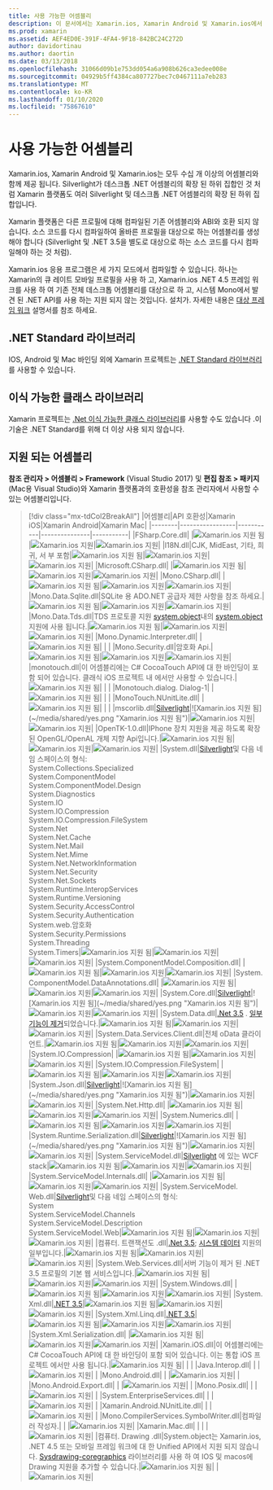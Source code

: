 ```yaml
---
title: 사용 가능한 어셈블리
description: 이 문서에서는 Xamarin.ios, Xamarin Android 및 Xamarin.ios에서 사용할 수 있는 어셈블리를 나열 합니다. .NET Standard 라이브러리 및 이식 가능한 클래스 라이브러리에 대 한 설명서 링크도 제공 됩니다.
ms.prod: xamarin
ms.assetid: AEF4ED0E-391F-4FA4-9F18-842BC24C272D
author: davidortinau
ms.author: daortin
ms.date: 03/13/2018
ms.openlocfilehash: 31066d09b1e753dd054a6a908b626ca3edee008e
ms.sourcegitcommit: 04929b5ff4384ca807727bec7c0467111a7eb283
ms.translationtype: MT
ms.contentlocale: ko-KR
ms.lasthandoff: 01/10/2020
ms.locfileid: "75867610"
---
```

# <a name="available-assemblies"></a>사용 가능한 어셈블리

Xamarin.ios, Xamarin Android 및 Xamarin.ios는 모두 수십 개 이상의 어셈블리와 함께 제공 됩니다. Silverlight가 데스크톱 .NET 어셈블리의 확장 된 하위 집합인 것 처럼 Xamarin 플랫폼도 여러 Silverlight 및 데스크톱 .NET 어셈블리의 확장 된 하위 집합입니다.

Xamarin 플랫폼은 다른 프로필에 대해 컴파일된 기존 어셈블리와 ABI와 호환 되지 않습니다. 소스 코드를 다시 컴파일하여 올바른 프로필을 대상으로 하는 어셈블리를 생성 해야 합니다 (Silverlight 및 .NET 3.5을 별도로 대상으로 하는 소스 코드를 다시 컴파일해야 하는 것 처럼).

Xamarin.ios 응용 프로그램은 세 가지 모드에서 컴파일할 수 있습니다. 하나는 Xamarin의 큐 레이트 모바일 프로필을 사용 하 고, Xamarin.ios .NET 4.5 프레임 워크를 사용 하 여 기존 전체 데스크톱 어셈블리를 대상으로 하 고, 시스템 Mono에서 발견 된 .NET API를 사용 하는 지원 되지 않는 것입니다. 설치가. 자세한 내용은 [대상 프레임 워크](~/mac/platform/target-framework.md) 설명서를 참조 하세요.

## <a name="net-standard-libraries"></a>.NET Standard 라이브러리

IOS, Android 및 Mac 바인딩 외에 Xamarin 프로젝트는 [.NET Standard 라이브러리](~/cross-platform/app-fundamentals/net-standard.md)를 사용할 수 있습니다.

## <a name="portable-class-libraries"></a>이식 가능한 클래스 라이브러리

Xamarin 프로젝트는 [.Net 이식 가능한 클래스 라이브러리](~/cross-platform/app-fundamentals/pcl.md)를 사용할 수도 있습니다 .이 기술은 .NET Standard를 위해 더 이상 사용 되지 않습니다.

## <a name="supported-assemblies"></a>지원 되는 어셈블리

**참조 관리자 > 어셈블리 > Framework** (Visual Studio 2017) 및 **편집 참조 > 패키지** (Mac용 Visual Studio)와 Xamarin 플랫폼과의 호환성을 참조 관리자에서 사용할 수 있는 어셈블리입니다.

> [!div class="mx-tdCol2BreakAll"]
> |어셈블리|API 호환성|Xamarin iOS|Xamarin Android|Xamarin Mac|
> |--------|-----------------|-----------|---------------|-----------|
> |FSharp.Core.dll| |![Xamarin.ios 지원 됨](~/media/shared/yes.png "Xamarin.ios 지원 됨")|![Xamarin.ios 지원](~/media/shared/yes.png "Xamarin.ios 지원")|![Xamarin.ios 지원](~/media/shared/yes.png "Xamarin.ios 지원")|
> |l18N.dll|CJK, MidEast, 기타, 희귀, 서 부 포함|![Xamarin.ios 지원 됨](~/media/shared/yes.png "Xamarin.ios 지원 됨")|![Xamarin.ios 지원](~/media/shared/yes.png "Xamarin.ios 지원")|![Xamarin.ios 지원](~/media/shared/yes.png "Xamarin.ios 지원")|
> |Microsoft.CSharp.dll| |![Xamarin.ios 지원 됨](~/media/shared/yes.png "Xamarin.ios 지원 됨")|![Xamarin.ios 지원](~/media/shared/yes.png "Xamarin.ios 지원")|![Xamarin.ios 지원](~/media/shared/yes.png "Xamarin.ios 지원")|
> |Mono.CSharp.dll| |![Xamarin.ios 지원 됨](~/media/shared/yes.png "Xamarin.ios 지원 됨")|![Xamarin.ios 지원](~/media/shared/yes.png "Xamarin.ios 지원")|![Xamarin.ios 지원](~/media/shared/yes.png "Xamarin.ios 지원")|
> |Mono.Data.Sqlite.dll|SQLite 용 ADO.NET 공급자 제한 사항을 참조 하세요.|![Xamarin.ios 지원 됨](~/media/shared/yes.png "Xamarin.ios 지원 됨")|![Xamarin.ios 지원](~/media/shared/yes.png "Xamarin.ios 지원")|![Xamarin.ios 지원](~/media/shared/yes.png "Xamarin.ios 지원")|
> |Mono.Data.Tds.dll|TDS 프로토콜 지원 [system.object](xref:System.Data)내의 [system.object](xref:System.Data.SqlClient) 지원에 사용 됩니다.|![Xamarin.ios 지원 됨](~/media/shared/yes.png "Xamarin.ios 지원 됨")|![Xamarin.ios 지원](~/media/shared/yes.png "Xamarin.ios 지원")|![Xamarin.ios 지원](~/media/shared/yes.png "Xamarin.ios 지원")|
> |Mono.Dynamic.&#8203;Interpreter.dll| |![Xamarin.ios 지원 됨](~/media/shared/yes.png "Xamarin.ios 지원 됨")| | |
> |Mono.Security.dll|암호화 Api.|![Xamarin.ios 지원 됨](~/media/shared/yes.png "Xamarin.ios 지원 됨")|![Xamarin.ios 지원](~/media/shared/yes.png "Xamarin.ios 지원")|![Xamarin.ios 지원](~/media/shared/yes.png "Xamarin.ios 지원")|
> |monotouch.dll|이 어셈블리에는 C# CocoaTouch API에 대 한 바인딩이 포함 되어 있습니다. 클래식 iOS 프로젝트 내 에서만 사용할 수 있습니다.|![Xamarin.ios 지원 됨](~/media/shared/yes.png "Xamarin.ios 지원 됨")| | |
> |Monotouch.dialog. &#8203;Dialog-1| |![Xamarin.ios 지원 됨](~/media/shared/yes.png "Xamarin.ios 지원 됨")| | |
> |MonoTouch.&#8203;NUnitLite.dll| |![Xamarin.ios 지원 됨](~/media/shared/yes.png "Xamarin.ios 지원 됨")| | |
> |mscorlib.dll|[Silverlight](https://msdn.microsoft.com/library/cc838194(VS.95).aspx)|![Xamarin.ios 지원 됨](~/media/shared/yes.png "Xamarin.ios 지원 됨")|![Xamarin.ios 지원](~/media/shared/yes.png "Xamarin.ios 지원")|![Xamarin.ios 지원](~/media/shared/yes.png "Xamarin.ios 지원")|
> |OpenTK-1.0.dll|IPhone 장치 지원을 제공 하도록 확장 된 OpenGL/OpenAL 개체 지향 Api입니다.|![Xamarin.ios 지원 됨](~/media/shared/yes.png "Xamarin.ios 지원 됨")|![Xamarin.ios 지원](~/media/shared/yes.png "Xamarin.ios 지원")|![Xamarin.ios 지원](~/media/shared/yes.png "Xamarin.ios 지원")|
> |System.dll|[Silverlight](https://msdn.microsoft.com/library/cc838194(VS.95).aspx)및 다음 네임 스페이스의 형식:<br />System.Collections.Specialized<br />System.&#8203;ComponentModel<br />System.ComponentModel.Design<br />System.Diagnostics<br />System.IO<br />System.IO.Compression<br />System.IO.Compression.FileSystem<br />System.Net<br />System.Net.Cache<br />System.Net.Mail<br />System.Net.Mime<br />System.Net.&#8203;NetworkInformation<br />System.Net.Security<br />System.Net.Sockets<br />System.Runtime.&#8203;InteropServices<br />System.Runtime.Versioning<br />System.Security.&#8203;AccessControl<br />System.Security.Authentication<br />System.web. &#8203;암호화<br />System.Security.Permissions<br />System.Threading<br />System.Timers|![Xamarin.ios 지원 됨](~/media/shared/yes.png "Xamarin.ios 지원 됨")|![Xamarin.ios 지원](~/media/shared/yes.png "Xamarin.ios 지원")|![Xamarin.ios 지원](~/media/shared/yes.png "Xamarin.ios 지원")|
> |System.&#8203;ComponentModel.&#8203;Composition.dll| |![Xamarin.ios 지원 됨](~/media/shared/yes.png "Xamarin.ios 지원 됨")|![Xamarin.ios 지원](~/media/shared/yes.png "Xamarin.ios 지원")|![Xamarin.ios 지원](~/media/shared/yes.png "Xamarin.ios 지원")|
> |System.&#8203;ComponentModel.&#8203;DataAnnotations.dll| |![Xamarin.ios 지원 됨](~/media/shared/yes.png "Xamarin.ios 지원 됨")|![Xamarin.ios 지원](~/media/shared/yes.png "Xamarin.ios 지원")|![Xamarin.ios 지원](~/media/shared/yes.png "Xamarin.ios 지원")|
> |System.Core.dll|[Silverlight](https://msdn.microsoft.com/library/cc838194(VS.95).aspx)|![Xamarin.ios 지원 됨](~/media/shared/yes.png "Xamarin.ios 지원 됨")|![Xamarin.ios 지원](~/media/shared/yes.png "Xamarin.ios 지원")|![Xamarin.ios 지원](~/media/shared/yes.png "Xamarin.ios 지원")|
> |System.Data.dll|[.Net 3.5](https://msdn.microsoft.com/library/ms229335.aspx) . [일부 기능이 제거](~/ios/data-cloud/system.data.md)되었습니다.|![Xamarin.ios 지원 됨](~/media/shared/yes.png "Xamarin.ios 지원 됨")|![Xamarin.ios 지원](~/media/shared/yes.png "Xamarin.ios 지원")|![Xamarin.ios 지원](~/media/shared/yes.png "Xamarin.ios 지원")|
> |System.Data.&#8203;Services.&#8203;Client.dll|전체 oData 클라이언트.|![Xamarin.ios 지원 됨](~/media/shared/yes.png "Xamarin.ios 지원 됨")|![Xamarin.ios 지원](~/media/shared/yes.png "Xamarin.ios 지원")|![Xamarin.ios 지원](~/media/shared/yes.png "Xamarin.ios 지원")|
> |System.IO.&#8203;Compression| |![Xamarin.ios 지원 됨](~/media/shared/yes.png "Xamarin.ios 지원 됨")|![Xamarin.ios 지원](~/media/shared/yes.png "Xamarin.ios 지원")|![Xamarin.ios 지원](~/media/shared/yes.png "Xamarin.ios 지원")|
> |System.IO.&#8203;Compression.&#8203;FileSystem| |![Xamarin.ios 지원 됨](~/media/shared/yes.png "Xamarin.ios 지원 됨")|![Xamarin.ios 지원](~/media/shared/yes.png "Xamarin.ios 지원")|![Xamarin.ios 지원](~/media/shared/yes.png "Xamarin.ios 지원")|
> |System.Json.dll|[Silverlight](https://msdn.microsoft.com/library/cc838194(VS.95).aspx)|![Xamarin.ios 지원 됨](~/media/shared/yes.png "Xamarin.ios 지원 됨")|![Xamarin.ios 지원](~/media/shared/yes.png "Xamarin.ios 지원")|![Xamarin.ios 지원](~/media/shared/yes.png "Xamarin.ios 지원")|
> |System.Net.&#8203;Http.dll| |![Xamarin.ios 지원 됨](~/media/shared/yes.png "Xamarin.ios 지원 됨")|![Xamarin.ios 지원](~/media/shared/yes.png "Xamarin.ios 지원")|![Xamarin.ios 지원](~/media/shared/yes.png "Xamarin.ios 지원")|
> |System.&#8203;Numerics.dll| |![Xamarin.ios 지원 됨](~/media/shared/yes.png "Xamarin.ios 지원 됨")|![Xamarin.ios 지원](~/media/shared/yes.png "Xamarin.ios 지원")|![Xamarin.ios 지원](~/media/shared/yes.png "Xamarin.ios 지원")|
> |System.Runtime.&#8203;Serialization.dll|[Silverlight](https://msdn.microsoft.com/library/cc838194(VS.95).aspx)|![Xamarin.ios 지원 됨](~/media/shared/yes.png "Xamarin.ios 지원 됨")|![Xamarin.ios 지원](~/media/shared/yes.png "Xamarin.ios 지원")|![Xamarin.ios 지원](~/media/shared/yes.png "Xamarin.ios 지원")|
> |System.&#8203;ServiceModel.dll|[Silverlight](https://msdn.microsoft.com/library/cc838194(VS.95).aspx) 에 있는 WCF stack|![Xamarin.ios 지원 됨](~/media/shared/yes.png "Xamarin.ios 지원 됨")|![Xamarin.ios 지원](~/media/shared/yes.png "Xamarin.ios 지원")|![Xamarin.ios 지원](~/media/shared/yes.png "Xamarin.ios 지원")|
> |System.&#8203;ServiceModel.&#8203;Internals.dll| |![Xamarin.ios 지원 됨](~/media/shared/yes.png "Xamarin.ios 지원 됨")|![Xamarin.ios 지원](~/media/shared/yes.png "Xamarin.ios 지원")|![Xamarin.ios 지원](~/media/shared/yes.png "Xamarin.ios 지원")|
> |System.&#8203;ServiceModel.&#8203;Web.dll|[Silverlight](https://msdn.microsoft.com/library/cc838194(VS.95).aspx)및 다음 네임 스페이스의 형식: <br />System<br />System.ServiceModel.Channels<br />System.ServiceModel.Description<br />System.ServiceModel.Web|![Xamarin.ios 지원 됨](~/media/shared/yes.png "Xamarin.ios 지원 됨")|![Xamarin.ios 지원](~/media/shared/yes.png "Xamarin.ios 지원")|![Xamarin.ios 지원](~/media/shared/yes.png "Xamarin.ios 지원")|
> |컴퓨터. &#8203;트랜잭션도 .dll|[.Net 3.5](https://msdn.microsoft.com/library/ms229335.aspx); [시스템 데이터](~/ios/data-cloud/system.data.md) 지원의 일부입니다.|![Xamarin.ios 지원 됨](~/media/shared/yes.png "Xamarin.ios 지원 됨")|![Xamarin.ios 지원](~/media/shared/yes.png "Xamarin.ios 지원")|![Xamarin.ios 지원](~/media/shared/yes.png "Xamarin.ios 지원")|
> |System.Web.&#8203;Services.dll|서버 기능이 제거 된 .NET 3.5 프로필의 기본 웹 서비스입니다.|![Xamarin.ios 지원 됨](~/media/shared/yes.png "Xamarin.ios 지원 됨")|![Xamarin.ios 지원](~/media/shared/yes.png "Xamarin.ios 지원")|![Xamarin.ios 지원](~/media/shared/yes.png "Xamarin.ios 지원")|
> |System.&#8203;Windows.dll| |![Xamarin.ios 지원 됨](~/media/shared/yes.png "Xamarin.ios 지원 됨")|![Xamarin.ios 지원](~/media/shared/yes.png "Xamarin.ios 지원")|![Xamarin.ios 지원](~/media/shared/yes.png "Xamarin.ios 지원")|
> |System.&#8203;Xml.dll|[.NET 3.5](https://msdn.microsoft.com/library/ms229335.aspx)|![Xamarin.ios 지원 됨](~/media/shared/yes.png "Xamarin.ios 지원 됨")|![Xamarin.ios 지원](~/media/shared/yes.png "Xamarin.ios 지원")|![Xamarin.ios 지원](~/media/shared/yes.png "Xamarin.ios 지원")|
> |System.Xml.&#8203;Linq.dll|[.NET 3.5](https://msdn.microsoft.com/library/ms229335.aspx)|![Xamarin.ios 지원 됨](~/media/shared/yes.png "Xamarin.ios 지원 됨")|![Xamarin.ios 지원](~/media/shared/yes.png "Xamarin.ios 지원")|![Xamarin.ios 지원](~/media/shared/yes.png "Xamarin.ios 지원")|
> |System.Xml.Serialization.dll| |![Xamarin.ios 지원 됨](~/media/shared/yes.png "Xamarin.ios 지원 됨")|![Xamarin.ios 지원](~/media/shared/yes.png "Xamarin.ios 지원")|![Xamarin.ios 지원](~/media/shared/yes.png "Xamarin.ios 지원")|
> |Xamarin.iOS.dll|이 어셈블리에는 C# CocoaTouch API에 대 한 바인딩이 포함 되어 있습니다. 이는 통합 iOS 프로젝트 에서만 사용 됩니다.|![Xamarin.ios 지원 됨](~/media/shared/yes.png "Xamarin.ios 지원 됨")| | |
> |Java.Interop.dll| | |![Xamarin.ios 지원](~/media/shared/yes.png "Xamarin.ios 지원")| |
> |Mono.Android.dll| | |![Xamarin.ios 지원](~/media/shared/yes.png "Xamarin.ios 지원")| |
> |Mono.Android.&#8203;Export.dll| | |![Xamarin.ios 지원](~/media/shared/yes.png "Xamarin.ios 지원")| |
> |Mono.Posix.dll| | |![Xamarin.ios 지원](~/media/shared/yes.png "Xamarin.ios 지원")| |
> |System.&#8203;EnterpriseServices.dll| | |![Xamarin.ios 지원](~/media/shared/yes.png "Xamarin.ios 지원")| |
> |Xamarin.Android.&#8203;NUnitLite.dll| | |![Xamarin.ios 지원](~/media/shared/yes.png "Xamarin.ios 지원")| |
> |Mono.CompilerServices.&#8203;SymbolWriter.dll|컴파일러 작성자.| | |![Xamarin.ios 지원](~/media/shared/yes.png "Xamarin.ios 지원")|
> |Xamarin.Mac.dll| | | |![Xamarin.ios 지원](~/media/shared/yes.png "Xamarin.ios 지원")|
> |컴퓨터. &#8203;Drawing .dll|System.object는 Xamarin.ios, .NET 4.5 또는 모바일 프레임 워크에 대 한 Unified API에서 지원 되지 않습니다. [Sysdrawing-coregraphics](https://github.com/mono/sysdrawing-coregraphics) 라이브러리를 사용 하 여 IOS 및 macos에 Drawing 지원을 추가할 수 있습니다.|![Xamarin.ios 지원 됨](~/media/shared/yes.png "Xamarin.ios 지원 됨")| |![Xamarin.ios 지원](~/media/shared/yes.png "Xamarin.ios 지원")|